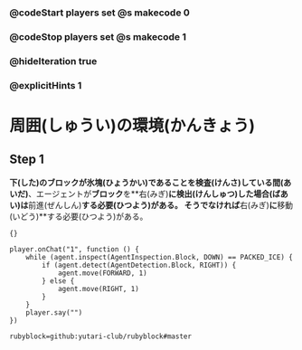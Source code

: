 ### @codeStart players set @s makecode 0
### @codeStop players set @s makecode 1

### @hideIteration true 
### @explicitHints 1

# 周囲(しゅうい)の環境(かんきょう)
<!-- # Surroundings  -->

## Step 1
**下(した)**のブロックが**氷塊(ひょうかい)**であることを**検査(けんさ)している間(あいだ)**、エージェントが**ブロック**を**右(みぎ)**に検出(けんしゅつ)した場合(ばあい)は**前進(ぜんしん)**する必要(ひつよう)がある。
そうでなければ**右(みぎ)**に**移動(いどう)**する必要(ひつよう)がある。
<!-- While  **inspecting the block down** that is **packed ice**, **if** the Agent **detects the block right**, it needs to **move forward**. Otherwise it needs to **move right**.  -->

```template
{}
```

```ghost
player.onChat("1", function () {
    while (agent.inspect(AgentInspection.Block, DOWN) == PACKED_ICE) {
        if (agent.detect(AgentDetection.Block, RIGHT)) {
            agent.move(FORWARD, 1)
        } else {
            agent.move(RIGHT, 1)
        }
    }
    player.say("")
})
```
```package
rubyblock=github:yutari-club/rubyblock#master
```
